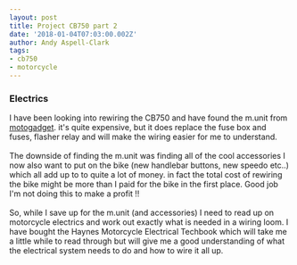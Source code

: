```yaml
---
layout: post
title: Project CB750 part 2
date: '2018-01-04T07:03:00.002Z'
author: Andy Aspell-Clark
tags:
- cb750
- motorcycle
---
```


<h3>
Electrics</h3>
I have been looking into rewiring the CB750 and have found the m.unit from <a href="https://motogadget.com/shop/en/m-unit-blue.html" target="_blank">motogadget</a>. it's quite expensive, but it does replace the fuse box and fuses, flasher relay and will make the wiring easier for me to understand.<br />
<br />
The downside of finding the m.unit was finding all of the cool accessories I now also want to put on the bike (new handlebar buttons, new speedo etc..) which all add up to to quite a lot of money. in fact the total cost of rewiring the bike might be more than I paid for the bike in the first place. Good job I'm not doing this to make a profit !!<br />
<br />
So, while I save up for the m.unit (and accessories) I need to read up on motorcycle electrics and work out exactly what is needed in a wiring loom. I have bought the Haynes Motorcycle Electrical Techbook which will take me a little while to read through but will give me a good understanding of what the electrical system needs to do and how to wire it all up.<br />
<br />
<br />
